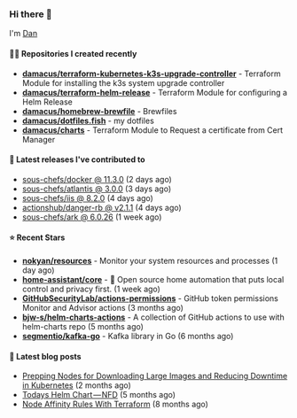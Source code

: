 

### Hi there 👋

I'm [Dan](https://medium.com/@dan.m.webb)

#### 👨‍💻 Repositories I created recently
- **[damacus/terraform-kubernetes-k3s-upgrade-controller](https://github.com/damacus/terraform-kubernetes-k3s-upgrade-controller)** - Terraform Module for installing the k3s system upgrade controller
- **[damacus/terraform-helm-release](https://github.com/damacus/terraform-helm-release)** - Terraform Module for configuring a Helm Release
- **[damacus/homebrew-brewfile](https://github.com/damacus/homebrew-brewfile)** - Brewfiles
- **[damacus/dotfiles.fish](https://github.com/damacus/dotfiles.fish)** - my dotfiles
- **[damacus/charts](https://github.com/damacus/charts)** - Terraform Module to Request a certificate from Cert Manager

#### 🚀 Latest releases I've contributed to


- [sous-chefs/docker @ 11.3.0](https://github.com/sous-chefs/docker/releases/tag/11.3.0) (2 days ago)
- [sous-chefs/atlantis @ 3.0.0](https://github.com/sous-chefs/atlantis/releases/tag/3.0.0) (3 days ago)
- [sous-chefs/iis @ 8.2.0](https://github.com/sous-chefs/iis/releases/tag/8.2.0) (4 days ago)
- [actionshub/danger-rb @ v2.1.1](https://github.com/actionshub/danger-rb/releases/tag/v2.1.1) (4 days ago)
- [sous-chefs/ark @ 6.0.26](https://github.com/sous-chefs/ark/releases/tag/6.0.26) (1 week ago)

#### ⭐ Recent Stars


- **[nokyan/resources](https://github.com/nokyan/resources)** - Monitor your system resources and processes (1 day ago)
- **[home-assistant/core](https://github.com/home-assistant/core)** - :house_with_garden: Open source home automation that puts local control and privacy first. (1 week ago)
- **[GitHubSecurityLab/actions-permissions](https://github.com/GitHubSecurityLab/actions-permissions)** - GitHub token permissions Monitor and Advisor actions (3 months ago)
- **[bjw-s/helm-charts-actions](https://github.com/bjw-s/helm-charts-actions)** - A collection of GitHub actions to use with helm-charts repo (5 months ago)
- **[segmentio/kafka-go](https://github.com/segmentio/kafka-go)** - Kafka library in Go (6 months ago)

#### 📄 Latest blog posts
- [Prepping Nodes for Downloading Large Images and Reducing Downtime in Kubernetes](https://medium.com/@dan.m.webb/prepping-nodes-for-downloading-large-images-and-reducing-downtime-in-kubernetes-551ead53f0?source=rss-bbba9c670f6e------2) (2 months ago)
- [Todays Helm Chart — NFD](https://medium.com/@dan.m.webb/todays-helm-chart-nfd-efe64f156edd?source=rss-bbba9c670f6e------2) (5 months ago)
- [Node Affinity Rules With Terraform](https://awstip.com/node-affinity-rules-with-terraform-a0766e0bb1da?source=rss-bbba9c670f6e------2) (8 months ago)
